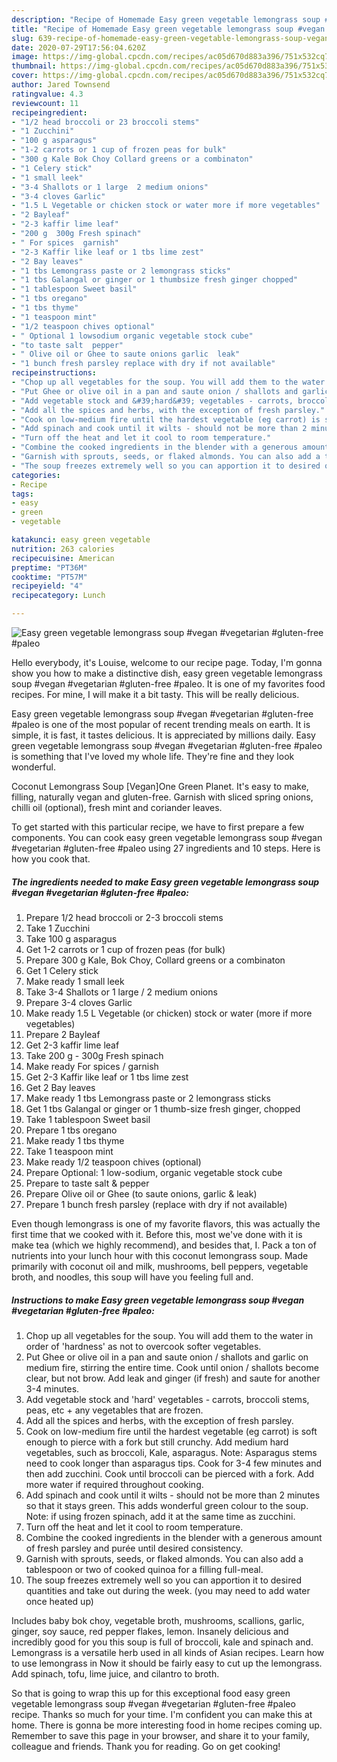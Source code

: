 ```yaml
---
description: "Recipe of Homemade Easy green vegetable lemongrass soup #vegan #vegetarian #gluten-free #paleo"
title: "Recipe of Homemade Easy green vegetable lemongrass soup #vegan #vegetarian #gluten-free #paleo"
slug: 639-recipe-of-homemade-easy-green-vegetable-lemongrass-soup-vegan-vegetarian-gluten-free-paleo
date: 2020-07-29T17:56:04.620Z
image: https://img-global.cpcdn.com/recipes/ac05d670d883a396/751x532cq70/easy-green-vegetable-lemongrass-soup-vegan-vegetarian-gluten-free-paleo-recipe-main-photo.jpg
thumbnail: https://img-global.cpcdn.com/recipes/ac05d670d883a396/751x532cq70/easy-green-vegetable-lemongrass-soup-vegan-vegetarian-gluten-free-paleo-recipe-main-photo.jpg
cover: https://img-global.cpcdn.com/recipes/ac05d670d883a396/751x532cq70/easy-green-vegetable-lemongrass-soup-vegan-vegetarian-gluten-free-paleo-recipe-main-photo.jpg
author: Jared Townsend
ratingvalue: 4.3
reviewcount: 11
recipeingredient:
- "1/2 head broccoli or 23 broccoli stems"
- "1 Zucchini"
- "100 g asparagus"
- "1-2 carrots or 1 cup of frozen peas for bulk"
- "300 g Kale Bok Choy Collard greens or a combinaton"
- "1 Celery stick"
- "1 small leek"
- "3-4 Shallots or 1 large  2 medium onions"
- "3-4 cloves Garlic"
- "1.5 L Vegetable or chicken stock or water more if more vegetables"
- "2 Bayleaf"
- "2-3 kaffir lime leaf"
- "200 g  300g Fresh spinach"
- " For spices  garnish"
- "2-3 Kaffir like leaf or 1 tbs lime zest"
- "2 Bay leaves"
- "1 tbs Lemongrass paste or 2 lemongrass sticks"
- "1 tbs Galangal or ginger or 1 thumbsize fresh ginger chopped"
- "1 tablespoon Sweet basil"
- "1 tbs oregano"
- "1 tbs thyme"
- "1 teaspoon mint"
- "1/2 teaspoon chives optional"
- " Optional 1 lowsodium organic vegetable stock cube"
- "to taste salt  pepper"
- " Olive oil or Ghee to saute onions garlic  leak"
- "1 bunch fresh parsley replace with dry if not available"
recipeinstructions:
- "Chop up all vegetables for the soup. You will add them to the water in order of &#39;hardness&#39; as not to overcook softer vegetables."
- "Put Ghee or olive oil in a pan and saute onion / shallots and garlic on medium fire, stirring the entire time. Cook until onion / shallots become clear, but not brow. Add leak and ginger (if fresh) and saute for another 3-4 minutes."
- "Add vegetable stock and &#39;hard&#39; vegetables - carrots, broccoli stems, peas, etc + any vegetables that are frozen."
- "Add all the spices and herbs, with the exception of fresh parsley."
- "Cook on low-medium fire until the hardest vegetable (eg carrot) is soft enough to pierce with a fork but still crunchy. Add medium hard vegetables, such as broccoli, Kale, asparagus. Note: Asparagus stems need to cook longer than asparagus tips. Cook for 3-4 few minutes and then add zucchini. Cook until broccoli can be pierced with a fork. Add more water if required throughout cooking."
- "Add spinach and cook until it wilts - should not be more than 2 minutes so that it stays green. This adds wonderful green colour to the soup. Note: if using frozen spinach, add it at the same time as zucchini."
- "Turn off the heat and let it cool to room temperature."
- "Combine the cooked ingredients in the blender with a generous amount of fresh parsley and purée until desired consistency."
- "Garnish with sprouts, seeds, or flaked almonds. You can also add a tablespoon or two of cooked quinoa for a filling full-meal."
- "The soup freezes extremely well so you can apportion it to desired quantities and take out during the week. (you may need to add water once heated up)"
categories:
- Recipe
tags:
- easy
- green
- vegetable

katakunci: easy green vegetable 
nutrition: 263 calories
recipecuisine: American
preptime: "PT36M"
cooktime: "PT57M"
recipeyield: "4"
recipecategory: Lunch

---
```



![Easy green vegetable lemongrass soup #vegan #vegetarian #gluten-free #paleo](https://img-global.cpcdn.com/recipes/ac05d670d883a396/751x532cq70/easy-green-vegetable-lemongrass-soup-vegan-vegetarian-gluten-free-paleo-recipe-main-photo.jpg)

Hello everybody, it's Louise, welcome to our recipe page. Today, I'm gonna show you how to make a distinctive dish, easy green vegetable lemongrass soup #vegan #vegetarian #gluten-free #paleo. It is one of my favorites food recipes. For mine, I will make it a bit tasty. This will be really delicious.

Easy green vegetable lemongrass soup #vegan #vegetarian #gluten-free #paleo is one of the most popular of recent trending meals on earth. It is simple, it is fast, it tastes delicious. It is appreciated by millions daily. Easy green vegetable lemongrass soup #vegan #vegetarian #gluten-free #paleo is something that I've loved my whole life. They're fine and they look wonderful.

Coconut Lemongrass Soup [Vegan]One Green Planet. It&#39;s easy to make, filling, naturally vegan and gluten-free. Garnish with sliced spring onions, chilli oil (optional), fresh mint and coriander leaves.


To get started with this particular recipe, we have to first prepare a few components. You can cook easy green vegetable lemongrass soup #vegan #vegetarian #gluten-free #paleo using 27 ingredients and 10 steps. Here is how you cook that.

<!--inarticleads1-->

##### The ingredients needed to make Easy green vegetable lemongrass soup #vegan #vegetarian #gluten-free #paleo:

1. Prepare 1/2 head broccoli or 2-3 broccoli stems
1. Take 1 Zucchini
1. Take 100 g asparagus
1. Get 1-2 carrots or 1 cup of frozen peas (for bulk)
1. Prepare 300 g Kale, Bok Choy, Collard greens or a combinaton
1. Get 1 Celery stick
1. Make ready 1 small leek
1. Take 3-4 Shallots or 1 large / 2 medium onions
1. Prepare 3-4 cloves Garlic
1. Make ready 1.5 L Vegetable (or chicken) stock or water (more if more vegetables)
1. Prepare 2 Bayleaf
1. Get 2-3 kaffir lime leaf
1. Take 200 g - 300g Fresh spinach
1. Make ready  For spices / garnish
1. Get 2-3 Kaffir like leaf or 1 tbs lime zest
1. Get 2 Bay leaves
1. Make ready 1 tbs Lemongrass paste or 2 lemongrass sticks
1. Get 1 tbs Galangal or ginger or 1 thumb-size fresh ginger, chopped
1. Take 1 tablespoon Sweet basil
1. Prepare 1 tbs oregano
1. Make ready 1 tbs thyme
1. Take 1 teaspoon mint
1. Make ready 1/2 teaspoon chives (optional)
1. Prepare  Optional: 1 low-sodium, organic vegetable stock cube
1. Prepare to taste salt &amp; pepper
1. Prepare  Olive oil or Ghee (to saute onions, garlic &amp; leak)
1. Prepare 1 bunch fresh parsley (replace with dry if not available)


Even though lemongrass is one of my favorite flavors, this was actually the first time that we cooked with it. Before this, most we&#39;ve done with it is make tea (which we highly recommend), and besides that, I. Pack a ton of nutrients into your lunch hour with this coconut lemongrass soup. Made primarily with coconut oil and milk, mushrooms, bell peppers, vegetable broth, and noodles, this soup will have you feeling full and. 

<!--inarticleads2-->

##### Instructions to make Easy green vegetable lemongrass soup #vegan #vegetarian #gluten-free #paleo:

1. Chop up all vegetables for the soup. You will add them to the water in order of &#39;hardness&#39; as not to overcook softer vegetables.
1. Put Ghee or olive oil in a pan and saute onion / shallots and garlic on medium fire, stirring the entire time. Cook until onion / shallots become clear, but not brow. Add leak and ginger (if fresh) and saute for another 3-4 minutes.
1. Add vegetable stock and &#39;hard&#39; vegetables - carrots, broccoli stems, peas, etc + any vegetables that are frozen.
1. Add all the spices and herbs, with the exception of fresh parsley.
1. Cook on low-medium fire until the hardest vegetable (eg carrot) is soft enough to pierce with a fork but still crunchy. Add medium hard vegetables, such as broccoli, Kale, asparagus. Note: Asparagus stems need to cook longer than asparagus tips. Cook for 3-4 few minutes and then add zucchini. Cook until broccoli can be pierced with a fork. Add more water if required throughout cooking.
1. Add spinach and cook until it wilts - should not be more than 2 minutes so that it stays green. This adds wonderful green colour to the soup. Note: if using frozen spinach, add it at the same time as zucchini.
1. Turn off the heat and let it cool to room temperature.
1. Combine the cooked ingredients in the blender with a generous amount of fresh parsley and purée until desired consistency.
1. Garnish with sprouts, seeds, or flaked almonds. You can also add a tablespoon or two of cooked quinoa for a filling full-meal.
1. The soup freezes extremely well so you can apportion it to desired quantities and take out during the week. (you may need to add water once heated up)


Includes baby bok choy, vegetable broth, mushrooms, scallions, garlic, ginger, soy sauce, red pepper flakes, lemon. Insanely delicious and incredibly good for you this soup is full of broccoli, kale and spinach and. Lemongrass is a versatile herb used in all kinds of Asian recipes. Learn how to use lemongrass in Now it should be fairly easy to cut up the lemongrass. Add spinach, tofu, lime juice, and cilantro to broth. 

So that is going to wrap this up for this exceptional food easy green vegetable lemongrass soup #vegan #vegetarian #gluten-free #paleo recipe. Thanks so much for your time. I'm confident you can make this at home. There is gonna be more interesting food in home recipes coming up. Remember to save this page in your browser, and share it to your family, colleague and friends. Thank you for reading. Go on get cooking!
